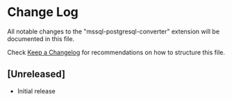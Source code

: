 # Change Log
All notable changes to the "mssql-postgresql-converter" extension will be documented in this file.

Check [Keep a Changelog](http://keepachangelog.com/) for recommendations on how to structure this file.

## [Unreleased]
- Initial release